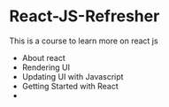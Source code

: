 # React-JS-Refresher
This is a course to learn more on react js 
- About react
- Rendering UI
- Updating UI with Javascript
- Getting Started with React
-
